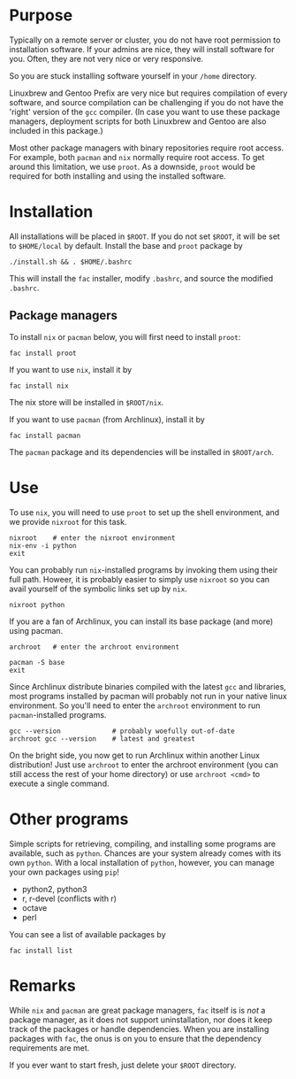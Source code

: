 # Purpose

Typically on a remote server or cluster, you do not have root permission to
installation software.  If your admins are nice, they will install software
for you. Often, they are not very nice or very responsive.

So you are stuck installing software yourself in your `/home` directory.

Linuxbrew and Gentoo Prefix are very nice but requires compilation of every 
software, and source compilation can be challenging if you do not have the 
'right' version of the `gcc` compiler. (In case you want to use these package managers, deployment scripts for both Linuxbrew and Gentoo are also included in this package.)

Most other package managers with binary repositories require root access. For
example, both `pacman` and `nix` normally require root access. To get around
this limitation, we use `proot`. As a downside, `proot` would be required
for both installing and using the installed software.


# Installation

All installations will be placed in `$ROOT`. If you do not set `$ROOT`,
it will be set to `$HOME/local` by default. Install the base and `proot` package by

    ./install.sh && . $HOME/.bashrc

This will install the `fac` installer, modify `.bashrc`, and source the modified `.bashrc`.

## Package managers

To install `nix` or `pacman` below, you will first need to install `proot`:

    fac install proot

If you want to use `nix`, install it by

    fac install nix

The nix store will be installed in `$ROOT/nix`.

If you want to use `pacman` (from Archlinux), install it by

    fac install pacman

The `pacman` package and its dependencies will be installed in `$ROOT/arch`.


# Use

To use `nix`, you will need to use `proot` to set up the shell environment,
and we provide `nixroot` for this task.

    nixroot    # enter the nixroot environment
    nix-env -i python
    exit

You can probably run `nix`-installed programs by invoking them using their full
path. Howeer, it is probably easier to simply use `nixroot` so you can avail 
yourself of the symbolic links set up by `nix`.

    nixroot python

If you are a fan of Archlinux, you can install its base package (and more)
using pacman.

    archroot   # enter the archroot environment

    pacman -S base
    exit

Since Archlinux distribute binaries compiled with the latest
`gcc` and libraries, most programs installed by pacman will probably not run 
in your native linux environment. So you'll need to enter the `archroot` 
environment to run `pacman`-installed programs.

    gcc --version             # probably woefully out-of-date
    archroot gcc --version    # latest and greatest

On the bright side, you now get to run Archlinux within another Linux
distribution! Just use `archroot` to enter the archroot environment (you
can still access the rest of your home directory) or use `archroot <cmd>`
to execute a single command.


# Other programs

Simple scripts for retrieving, compiling, and installing some programs are
available, such as `python`. Chances are your system already
comes with its own `python`. With a local installation of `python`, however,
you can manage your own packages using `pip`!

- python2, python3
- r, r-devel (conflicts with r)
- octave
- perl

You can see a list of available packages by

    fac install list


# Remarks

While `nix` and `pacman` are great package managers, `fac` itself is
is *not* a package manager, as it does not support uninstallation,
nor does it keep track of the packages or handle dependencies.
When you are installing packages with `fac`, the onus is on you to 
ensure that the dependency requirements are met.

If you ever want to start fresh, just delete your `$ROOT` directory.

